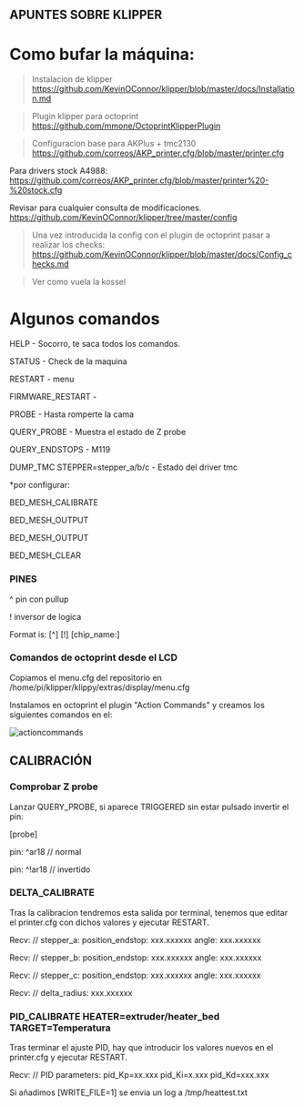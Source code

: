 ## APUNTES SOBRE KLIPPER

# Como bufar la máquina:

> Instalacion de klipper
https://github.com/KevinOConnor/klipper/blob/master/docs/Installation.md

> Plugin klipper para octoprint
https://github.com/mmone/OctoprintKlipperPlugin

> Configuracion base para AKPlus + tmc2130
https://github.com/correos/AKP_printer.cfg/blob/master/printer.cfg


Para drivers stock A4988:
https://github.com/correos/AKP_printer.cfg/blob/master/printer%20-%20stock.cfg

Revisar para cualquier consulta de modificaciones.
https://github.com/KevinOConnor/klipper/tree/master/config

>Una vez introducida la config con el plugin de octoprint pasar a realizar los checks:
https://github.com/KevinOConnor/klipper/blob/master/docs/Config_checks.md

> Ver como vuela la kossel


# Algunos comandos

HELP - Socorro, te saca todos los comandos.

STATUS - Check de la maquina

RESTART - menu

FIRMWARE_RESTART -

PROBE - Hasta romperte la cama

QUERY_PROBE - Muestra el estado de Z probe

QUERY_ENDSTOPS - M119

DUMP_TMC STEPPER=stepper_a/b/c - Estado del driver tmc

*por configurar:

BED_MESH_CALIBRATE

BED_MESH_OUTPUT

BED_MESH_OUTPUT

BED_MESH_CLEAR


### PINES

^ pin con pullup

! inversor de logica 

Format is: [^] [!] [chip_name:]


### Comandos de octoprint desde el LCD

Copiamos el menu.cfg del repositorio en /home/pi/klipper/klippy/extras/display/menu.cfg

Instalamos en octoprint el plugin "Action Commands" y creamos los siguientes comandos en el:

![actioncommands](https://github.com/correos/AKP_printer.cfg/blob/master/img/octoprint%20commands.PNG)

## CALIBRACIÓN

###   Comprobar Z probe

Lanzar QUERY_PROBE, si aparece TRIGGERED sin estar pulsado invertir el pin:

[probe]

pin: ^ar18  // normal

pin: ^!ar18  // invertido



###   DELTA_CALIBRATE

Tras la calibracion tendremos esta salida por terminal, tenemos que editar el printer.cfg con dichos valores y ejecutar RESTART.

Recv: // stepper_a: position_endstop: xxx.xxxxxx angle: xxx.xxxxxx

Recv: // stepper_b: position_endstop: xxx.xxxxxx angle: xxx.xxxxxx

Recv: // stepper_c: position_endstop: xxx.xxxxxx angle: xxx.xxxxxx

Recv: // delta_radius: xxx.xxxxxx

###  PID_CALIBRATE HEATER=extruder/heater_bed TARGET=Temperatura 
  
Tras terminar el ajuste PID, hay que introducir los valores nuevos en el printer.cfg y ejecutar RESTART.

Recv: // PID parameters: pid_Kp=xx.xxx pid_Ki=x.xxx pid_Kd=xxx.xxx


Si añadimos [WRITE_FILE=1] se envia un log a /tmp/heattest.txt


